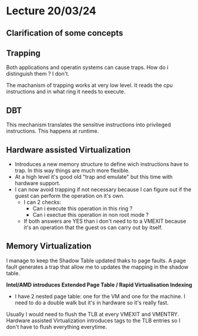 # Lecture 20/03/24

## Clarification of some concepts

## Trapping

Both applications and operatin systems can cause traps. How do i distinguish them ? I don't.

The machanism of trapping works at very low level. It reads the cpu instructions and in what ring it needs to execute.

## DBT

This mechanism translates the sensitive instructions into privileged instructions. This happens at runtime.

## Hardware assisted Virtualization

- Introduces a new memory structure to define wich instructions have to trap. In this way things are much more flexible.
- At a high level it's good old "trap and emulate" but this time with hardware support.
- I can now avoid trapping if not necessary because I can figure out if the guest can perform the operation on it's own.
    - I can 2 checks:
        - Can i execute this operation in this ring ?
        - Can i exectue this operation in non root mode ?
    - If both answers are YES than i don't need to to a VMEXIT because it's an operation that the guest os can carry out by itself.

## Memory Virtualization

I manage to keep the Shadow Table updated thaks to page faults.
A page fault generates a trap that allow me to updates the mapping in the shadow table.


**Intel/AMD introduces Extended Page Table / Rapid Virtualisation Indexing**
- I have 2 nested page table: one for the VM and one for the machine. I need to do a double walk but it's in hardware so it's really fast.

Usually I would need to flush the TLB at every VMEXIT and VMENTRY. Hardware assisted Virtualization introduces tags to the TLB entries so I don't have to flush everything everytime.